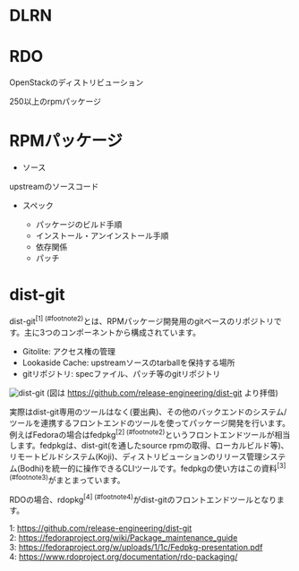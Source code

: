 # DLRN

# RDO

OpenStackのディストリビューション

250以上のrpmパッケージ

# RPMパッケージ

- ソース

upstreamのソースコード

- スペック

  - パッケージのビルド手順
  - インストール・アンインストール手順
  - 依存関係
  - パッチ

# dist-git

dist-git<sup>[1] (#footnote2)</sup>とは、RPMパッケージ開発用のgitベースのリポジトリです。主に3つのコンポーネントから構成されています。

- Gitolite: アクセス権の管理
- Lookaside Cache: upstreamソースのtarballを保持する場所
- gitリポジトリ: specファイル、パッチ等のgitリポジトリ

![dist-git](https://github.com/release-engineering/dist-git/raw/master/images/storage.png "dist-git")
(図は https://github.com/release-engineering/dist-git より拝借)

実際はdist-git専用のツールはなく(要出典)、その他のバックエンドのシステム/ツールを連携するフロントエンドのツールを使ってパッケージ開発を行います。
例えばFedoraの場合はfedpkg<sup>[2] (#footnote2)</sup>というフロントエンドツールが相当します。fedpkgは、dist-git(を通したsource rpmの取得、ローカルビルド等)、リモートビルドシステム(Koji)、ディストリビューションのリリース管理システム(Bodhi)を統一的に操作できるCLIツールです。fedpkgの使い方はこの資料<sup>[3] (#footnote3)</sup>がまとまっています。

RDOの場合、rdopkg<sup>[4] (#footnote4)</sup>がdist-gitのフロントエンドツールとなります。

<a name="footnote1">1</a>: https://github.com/release-engineering/dist-git<br/>
<a name="footnote2">2</a>: https://fedoraproject.org/wiki/Package_maintenance_guide<br/>
<a name="footnote3">3</a>: https://fedoraproject.org/w/uploads/1/1c/Fedpkg-presentation.pdf<br/>
<a name="footnote4">4</a>: https://www.rdoproject.org/documentation/rdo-packaging/<br/>

